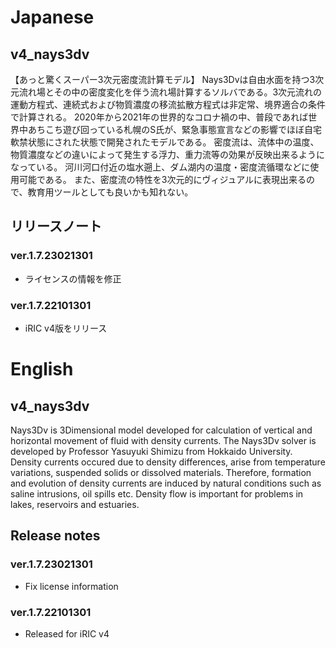 # Japanese
## v4_nays3dv
【あっと驚くスーパー3次元密度流計算モデル】
Nays3Dvは自由水面を持つ3次元流れ場とその中の密度変化を伴う流れ場計算するソルバである。3次元流れの運動方程式、連続式および物質濃度の移流拡散方程式は非定常、境界適合の条件で計算される。
2020年から2021年の世界的なコロナ禍の中、普段であれば世界中あちこち遊び回っている札幌のS氏が、緊急事態宣言などの影響でほぼ自宅軟禁状態にされた状態で開発されたモデルである。
密度流は、流体中の温度、物質濃度などの違いによって発生する浮力、重力流等の効果が反映出来るようになっている。
河川河口付近の塩水遡上、ダム湖内の温度・密度流循環などに使用可能である。
また、密度流の特性を3次元的にヴィジュアルに表現出来るので、教育用ツールとしても良いかも知れない。

## リリースノート
### ver.1.7.23021301
* ライセンスの情報を修正

### ver.1.7.22101301
* iRIC v4版をリリース

# English

## v4_nays3dv
Nays3Dv is 3Dimensional model developed for calculation of vertical and horizontal movement of fluid with density currents.
The Nays3Dv solver is developed by Professor Yasuyuki Shimizu from Hokkaido University.
Density currents occured due to density differences, arise from temperature variations, suspended solids or dissolved materials. Therefore, formation and evolution of density currents are induced by natural conditions such as saline intrusions, oil spills etc. Density flow is important for problems in lakes, reservoirs and estuaries.

## Release notes
### ver.1.7.23021301
* Fix license information
### ver.1.7.22101301
* Released for iRIC v4